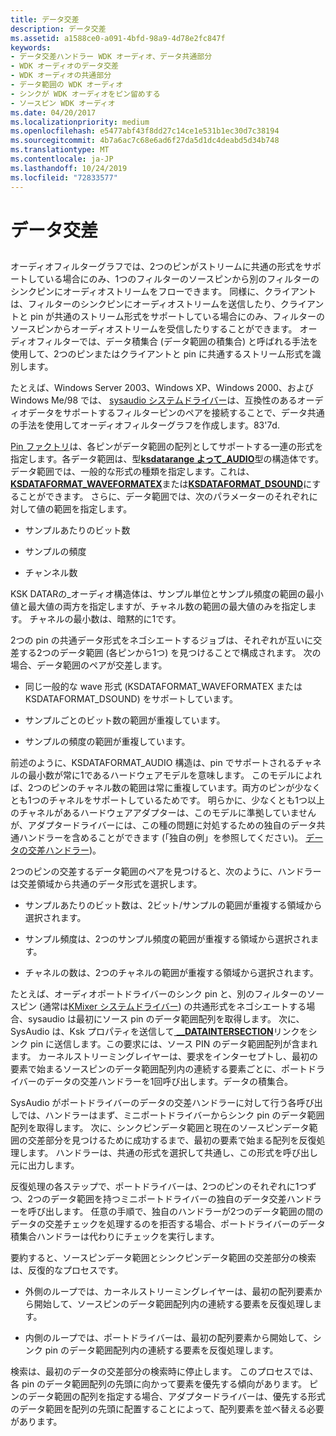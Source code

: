 ```yaml
---
title: データ交差
description: データ交差
ms.assetid: a1588ce0-a091-4bfd-98a9-4d78e2fc847f
keywords:
- データ交差ハンドラー WDK オーディオ、データ共通部分
- WDK オーディオのデータ交差
- WDK オーディオの共通部分
- データ範囲の WDK オーディオ
- シンクが WDK オーディオをピン留めする
- ソースピン WDK オーディオ
ms.date: 04/20/2017
ms.localizationpriority: medium
ms.openlocfilehash: e5477abf43f8dd27c14ce1e531b1ec30d7c38194
ms.sourcegitcommit: 4b7a6ac7c68e6ad6f27da5d1dc4deabd5d34b748
ms.translationtype: MT
ms.contentlocale: ja-JP
ms.lasthandoff: 10/24/2019
ms.locfileid: "72833577"
---
```

# <a name="data-intersection"></a>データ交差


## <span id="data_intersection"></span><span id="DATA_INTERSECTION"></span>


オーディオフィルターグラフでは、2つのピンがストリームに共通の形式をサポートしている場合にのみ、1つのフィルターのソースピンから別のフィルターのシンクピンにオーディオストリームをフローできます。 同様に、クライアントは、フィルターのシンクピンにオーディオストリームを送信したり、クライアントと pin が共通のストリーム形式をサポートしている場合にのみ、フィルターのソースピンからオーディオストリームを受信したりすることができます。 オーディオフィルターでは、データ積集合 (データ範囲の積集合) と呼ばれる手法を使用して、2つのピンまたはクライアントと pin に共通するストリーム形式を識別します。

たとえば、Windows Server 2003、Windows XP、Windows 2000、および Windows Me/98 では、 [sysaudio システムドライバー](kernel-mode-wdm-audio-components.md#sysaudio_system_driver)は、互換性のあるオーディオデータをサポートするフィルターピンのペアを接続することで、データ共通の手法を使用してオーディオフィルターグラフを作成します。83'7d.

[Pin ファクトリ](pin-factories.md)は、各ピンがデータ範囲の配列としてサポートする一連の形式を指定します。各データ範囲は、型[**ksdatarange よって\_AUDIO**](https://docs.microsoft.com/windows-hardware/drivers/ddi/ksmedia/ns-ksmedia-ksdatarange_audio)型の構造体です。 データ範囲では、一般的な形式の種類を指定します。これは、 [**KSDATAFORMAT\_WAVEFORMATEX**](https://docs.microsoft.com/windows-hardware/drivers/ddi/ksmedia/ns-ksmedia-ksdataformat_waveformatex)または[**KSDATAFORMAT\_DSOUND**](https://docs.microsoft.com/windows-hardware/drivers/ddi/ksmedia/ns-ksmedia-ksdataformat_dsound)にすることができます。 さらに、データ範囲では、次のパラメーターのそれぞれに対して値の範囲を指定します。

-   サンプルあたりのビット数

-   サンプルの頻度

-   チャンネル数

KSK DATARの\_オーディオ構造体は、サンプル単位とサンプル頻度の範囲の最小値と最大値の両方を指定しますが、チャネル数の範囲の最大値のみを指定します。 チャネルの最小数は、暗黙的に1です。

2つの pin の共通データ形式をネゴシエートするジョブは、それぞれが互いに交差する2つのデータ範囲 (各ピンから1つ) を見つけることで構成されます。 次の場合、データ範囲のペアが交差します。

-   同じ一般的な wave 形式 (KSDATAFORMAT\_WAVEFORMATEX または KSDATAFORMAT\_DSOUND) をサポートしています。

-   サンプルごとのビット数の範囲が重複しています。

-   サンプルの頻度の範囲が重複しています。

前述のように、KSDATAFORMAT\_AUDIO 構造は、pin でサポートされるチャネルの最小数が常に1であるハードウェアモデルを意味します。 このモデルによれば、2つのピンのチャネル数の範囲は常に重複しています。両方のピンが少なくとも1つのチャネルをサポートしているためです。 明らかに、少なくとも1つ以上のチャネルがあるハードウェアアダプターは、このモデルに準拠していませんが、アダプタードライバーには、この種の問題に対処するための独自のデータ共通ハンドラーを含めることができます (「独自の例」を参照してください)。 [データの交差ハンドラー](proprietary-data-intersection-handlers.md))。

2つのピンの交差するデータ範囲のペアを見つけると、次のように、ハンドラーは交差領域から共通のデータ形式を選択します。

-   サンプルあたりのビット数は、2ビット/サンプルの範囲が重複する領域から選択されます。

-   サンプル頻度は、2つのサンプル頻度の範囲が重複する領域から選択されます。

-   チャネルの数は、2つのチャネルの範囲が重複する領域から選択されます。

たとえば、オーディオポートドライバーのシンク pin と、別のフィルターのソースピン (通常は[KMixer システムドライバー](kernel-mode-wdm-audio-components.md#kmixer_system_driver)) の共通形式をネゴシエートする場合、sysaudio は最初にソース pin のデータ範囲配列を取得します。 次に、SysAudio は、Ksk プロパティを送信して[ **\_\_DATAINTERSECTION**](https://docs.microsoft.com/windows-hardware/drivers/stream/ksproperty-pin-dataintersection)リンクをシンク pin に送信します。この要求には、ソース PIN のデータ範囲配列が含まれます。 カーネルストリーミングレイヤーは、要求をインターセプトし、最初の要素で始まるソースピンのデータ範囲配列内の連続する要素ごとに、ポートドライバーのデータの交差ハンドラーを1回呼び出します。データの積集合。

SysAudio がポートドライバーのデータの交差ハンドラーに対して行う各呼び出しでは、ハンドラーはまず、ミニポートドライバーからシンク pin のデータ範囲配列を取得します。 次に、シンクピンデータ範囲と現在のソースピンデータ範囲の交差部分を見つけるために成功するまで、最初の要素で始まる配列を反復処理します。 ハンドラーは、共通の形式を選択して共通し、この形式を呼び出し元に出力します。

反復処理の各ステップで、ポートドライバーは、2つのピンのそれぞれに1つずつ、2つのデータ範囲を持つミニポートドライバーの独自のデータ交差ハンドラーを呼び出します。 任意の手順で、独自のハンドラーが2つのデータ範囲の間のデータの交差チェックを処理するのを拒否する場合、ポートドライバーのデータ積集合ハンドラーは代わりにチェックを実行します。

要約すると、ソースピンデータ範囲とシンクピンデータ範囲の交差部分の検索は、反復的なプロセスです。

-   外側のループでは、カーネルストリーミングレイヤーは、最初の配列要素から開始して、ソースピンのデータ範囲配列内の連続する要素を反復処理します。

-   内側のループでは、ポートドライバーは、最初の配列要素から開始して、シンク pin のデータ範囲配列内の連続する要素を反復処理します。

検索は、最初のデータの交差部分の検索時に停止します。 このプロセスでは、各 pin のデータ範囲配列の先頭に向かって要素を優先する傾向があります。 ピンのデータ範囲の配列を指定する場合、アダプタードライバーは、優先する形式のデータ範囲を配列の先頭に配置することによって、配列要素を並べ替える必要があります。

 

 




